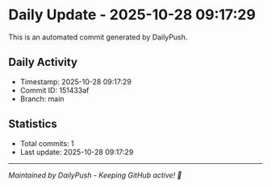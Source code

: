 # Daily Update - 2025-10-28 09:17:29

This is an automated commit generated by DailyPush.

## Daily Activity
- Timestamp: 2025-10-28 09:17:29
- Commit ID: 151433af
- Branch: main

## Statistics
- Total commits: 1
- Last update: 2025-10-28 09:17:29

---
*Maintained by DailyPush - Keeping GitHub active! 🚀*
